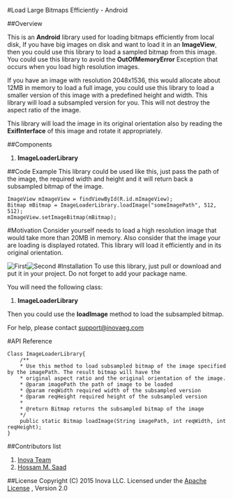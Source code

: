 #Load Large Bitmaps Efficiently - Android

##Overview

This is an **Android** library used for loading bitmaps efficiently from local disk, If you have big images on disk and want to load it in an **ImageView**, then you could use this library to load a sampled bitmap from this image. You could use this library to avoid the **OutOfMemoryError** Exception that occurs when you load high resolution images.

If you have an image with resolution 2048x1536, this would allocate about 12MB in memory to load a full image, you could use this library to load a smaller version of this image with a predefined height and width. This library will load a subsampled version for you. This will not destroy the aspect ratio of the image.

This library will load the image in its original orientation also by reading the **ExifInterface** of this image and rotate it appropriately.

##Components

1. **ImageLoaderLibrary**

##Code Example
This library could be used like this, just pass the path of the image, the required width and height and it will return back a subsampled bitmap of the image.

	ImageView mImageView = findViewById(R.id.mImageView);
	Bitmap mBitmap = ImageLoaderLibrary.loadImage("someImagePath", 512, 512);
	mImageView.setImageBitmap(mBitmap);
	
#Motivation
Consider yourself needs to load a high resolution image that would take more than 20MB in memory. Also consider that the image your are loading is displayed rotated. This library will load it efficiently and in its original orientation.

![First](https://raw.githubusercontent.com/inovaeg/ImagesLoader-Android/master/assets/image1.png)![Second](https://raw.githubusercontent.com/inovaeg/ImagesLoader-Android/master/assets/image2.png)
#Installation
To use this library, just pull or download and put it in your project. Do not forget to add your package name.

You will need the following class:

1. **ImageLoaderLibrary**

Then you could use the **loadImage** method to load the subsampled bitmap.

For help, please contact [support@inovaeg.com](support@inovaeg.com)

#API Reference

```
Class ImageLoaderLibrary{
	/**
	* Use this method to load subsampled bitmap of the image specified by the imagePath. The result bitmap will have the
	* original aspect ratio and the original orientation of the image.
	* @param imagePath the path of image to be loaded
	* @param reqWidth required width of the subsampled version
	* @param reqHeight required height of the subsampled version
	*
	* @return Bitmap returns the subsampled bitmap of the image
	*/
	public static Bitmap loadImage(String imagePath, int reqWidth, int reqHeight);
}
```

##Contributors list
1. [Inova Team](http://www.inovaeg.co/)
2. [Hossam M. Saad](http://eg.linkedin.com/in/hossammahmoud91)

##License
Copyright (C) 2015 Inova LLC. Licensed under the [Apache License](http://www.apache.org/licenses/LICENSE-2.0)
, Version 2.0 